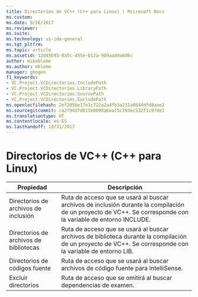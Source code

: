 ```yaml
---
title: Directorios de VC++ (C++ para Linux) | Microsoft Docs
ms.custom: 
ms.date: 9/26/2017
ms.reviewer: 
ms.suite: 
ms.technology: vs-ide-general
ms.tgt_pltfrm: 
ms.topic: article
ms.assetid: 12d45b93-0a5c-455e-b12a-9b9aad9a6d6c
author: mikeblome
ms.author: mblome
manager: ghogen
f1_keywords:
- VC.Project.VCDirectories.IncludePath
- VC.Project.VCDirectories.LibraryPath
- VC.Project.VCDirectories.SourcePath
- VC.Project.VCDirectories.ExcludePath
ms.openlocfilehash: 2ef2056e17e1c722a2a4fb3a231a0844dfd8aae2
ms.sourcegitcommit: ca2f94dfd015e0098a6eaf5c793ec532f1c97de1
ms.translationtype: HT
ms.contentlocale: es-ES
ms.lasthandoff: 10/31/2017
---
```

# <a name="vc-directories-linux-c"></a>Directorios de VC++ (C++ para Linux)

Propiedad | Descripción
--- | ---
Directorios de archivos de inclusión | Ruta de acceso que se usará al buscar archivos de inclusión durante la compilación de un proyecto de VC++.  Se corresponde con la variable de entorno INCLUDE.
Directorios de archivos de bibliotecas | Ruta de acceso que se usará al buscar archivos de biblioteca durante la compilación de un proyecto de VC++.  Se corresponde con la variable de entorno LIB.
Directorios de códigos fuente | Ruta de acceso que se usará al buscar archivos de código fuente para IntelliSense.
Excluir directorios | Ruta de acceso que se omitirá al buscar dependencias de examen.
